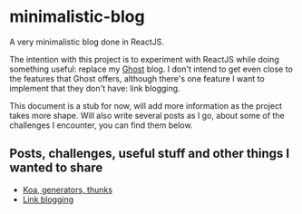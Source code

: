 # minimalistic-blog
A very minimalistic blog done in ReactJS.

The intention with this project is to experiment with ReactJS while doing something useful: replace my [Ghost](https://ghost.org/) blog.
I don't intend to get even close to the features that Ghost offers, although there's one feature I want to implement that they don't have: link blogging.

This document is a stub for now, will add more information as the project takes more shape. 
Will also write several posts as I go, about some of the challenges I encounter, you can find them below.

## Posts, challenges, useful stuff and other things I wanted to share

* [Koa, generators, thunks](https://github.com/alexchiri/minimalistic-blog/blob/master/docs/KoaGeneratorsThunks.md)
* [Link blogging](https://github.com/alexchiri/minimalistic-blog/blob/master/docs/LinkBlogging.md)
